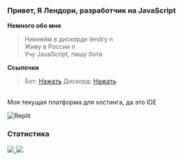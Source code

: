 ### Привет, Я Лендори, разработчик на JavaScript

**Немного обо мне**

> Никнейм в дискорде lendry n\
> Живу в России n\
> Учу JavaScript, пишу бота

**Ссылочки**

> Бот: [Нажать](https://discord.com/api/oauth2/authorize?client_id=982745857470386206&permissions=1644971949559&scope=bot%20applications.commands)
> Дискорд: [Нажать](https://discord.com/users/731197274130219101)

<br>Моя текущая платформа для хостинга, да это IDE

<img alt="Replit" src="https://img.shields.io/badge/Replit-11131d?&style=for-the-badge&logo=Replit&logoColor=cdcdcd" />

### Статистика
<a href="https://github.com/Lendorya">
  <img src="https://github-readme-stats.vercel.app/api?username=Lendorya&theme=onedark&count_private=true&custom_title=Github%20All%20Time%20Stats&show_icons=true" />
</a>
<img src="https://discord.c99.nl/widget/theme-1/731197274130219101.png">
